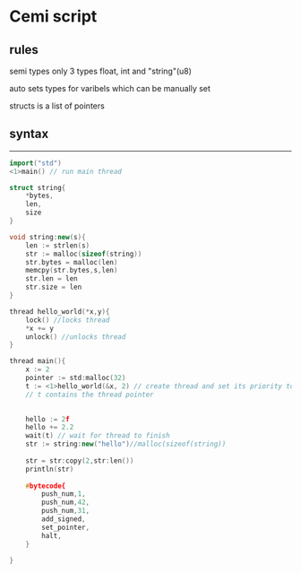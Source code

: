 # Cemi script

## rules
semi types
only 3 types float, int and "string"(u8)

auto sets types for varibels which can be manually set

structs is a list of pointers
## syntax
---
```Cpp
import("std")
<1>main() // run main thread

struct string{
    *bytes,
    len,
    size
}

void string:new(s){
    len := strlen(s)
    str := malloc(sizeof(string))
    str.bytes = malloc(len)
    memcpy(str.bytes,s,len)
    str.len = len
    str.size = len
}

thread hello_world(*x,y){
    lock() //locks thread
    *x += y
    unlock() //unlocks thread
}

thread main(){
    x := 2
    pointer := std:malloc(32)
    t := <1>hello_world(&x, 2) // create thread and set its priority to 1 (bytecode execution speed, higher = faster)
    // t contains the thread pointer
    

    hello := 2f
    hello += 2.2
    wait(t) // wait for thread to finish
    str := string:new("hello")//malloc(sizeof(string))
    
    str = str:copy(2,str:len())
    println(str)
    
    #bytecode{
        push_num,1,
        push_num,42,
        push_num,31,
        add_signed,
        set_pointer,
        halt,
    }

}

```